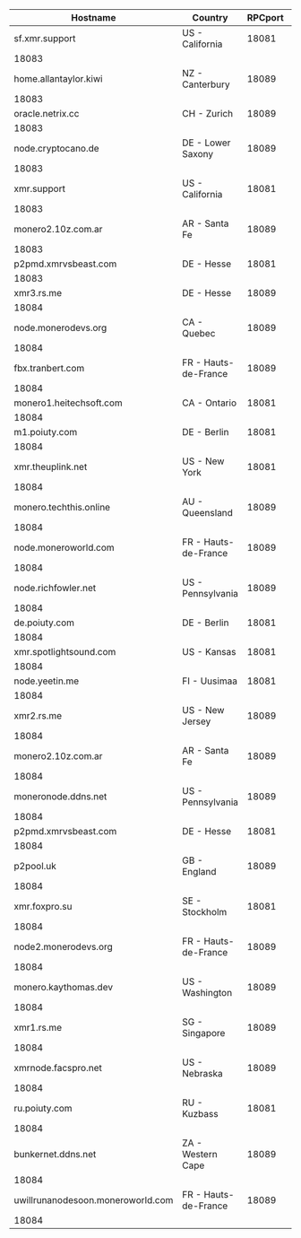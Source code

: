 Hostname | Country | RPCport | P2Pport
--- | --- | --- | ---
sf.xmr.support | US - California | 18081
 | 18083
home.allantaylor.kiwi | NZ - Canterbury | 18089
 | 18083
oracle.netrix.cc | CH - Zurich | 18089
 | 18083
node.cryptocano.de | DE - Lower Saxony | 18089
 | 18083
xmr.support | US - California | 18081
 | 18083
monero2.10z.com.ar | AR - Santa Fe | 18089
 | 18083
p2pmd.xmrvsbeast.com | DE - Hesse | 18081
 | 18083
xmr3.rs.me | DE - Hesse | 18089
 | 18084
node.monerodevs.org | CA - Quebec | 18089
 | 18084
fbx.tranbert.com | FR - Hauts-de-France | 18089
 | 18084
monero1.heitechsoft.com | CA - Ontario | 18081
 | 18084
m1.poiuty.com | DE - Berlin | 18081
 | 18084
xmr.theuplink.net | US - New York | 18081
 | 18084
monero.techthis.online | AU - Queensland | 18089
 | 18084
node.moneroworld.com | FR - Hauts-de-France | 18089
 | 18084
node.richfowler.net | US - Pennsylvania | 18089
 | 18084
de.poiuty.com | DE - Berlin | 18081
 | 18084
xmr.spotlightsound.com | US - Kansas | 18081
 | 18084
node.yeetin.me | FI - Uusimaa | 18081
 | 18084
xmr2.rs.me | US - New Jersey | 18089
 | 18084
monero2.10z.com.ar | AR - Santa Fe | 18089
 | 18084
moneronode.ddns.net | US - Pennsylvania | 18089
 | 18084
p2pmd.xmrvsbeast.com | DE - Hesse | 18081
 | 18084
p2pool.uk | GB - England | 18089
 | 18084
xmr.foxpro.su | SE - Stockholm | 18081
 | 18084
node2.monerodevs.org | FR - Hauts-de-France | 18089
 | 18084
monero.kaythomas.dev | US - Washington | 18089
 | 18084
xmr1.rs.me | SG - Singapore | 18089
 | 18084
xmrnode.facspro.net | US - Nebraska | 18089
 | 18084
ru.poiuty.com | RU - Kuzbass | 18081
 | 18084
bunkernet.ddns.net | ZA - Western Cape | 18089
 | 18084
uwillrunanodesoon.moneroworld.com | FR - Hauts-de-France | 18089
 | 18084
